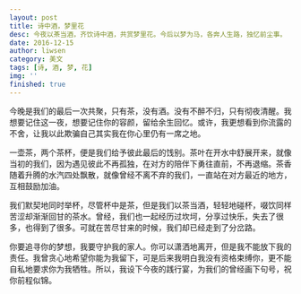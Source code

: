 ```yaml
---
layout: post
title: 诗中酒，梦里花
desc: 今夜以茶当酒，齐饮诗中酒，共赏梦里花。今后以梦为马，各奔人生路，独忆前尘事。
date: 2016-12-15
author: liwsen
category: 美文
tags: [诗, 酒, 梦, 花]
img: ''
finished: true
---
```


今晚是我们的最后一次共聚，只有茶，没有酒。没有不醉不归，只有彻夜清醒。我想要记住这一夜，想要记住你的容颜，留给余生回忆。或许，我更想看到你流露的不舍，让我以此欺骗自己其实我在你心里仍有一席之地。

一壶茶，两个茶杯，便是我们给予彼此最后的饯别。茶叶在开水中舒展开来，就像当初的我们，因为遇见彼此不再孤独，在对方的陪伴下勇往直前，不再退缩。茶香随着升腾的水汽四处飘散，就像曾经不离不弃的我们，一直站在对方最近的地方，互相鼓励加油。

我们默契地同时举杯，尽管杯中是茶，但是我们以茶当酒，轻轻地碰杯，啜饮同样苦涩却渐渐回甘的茶水。曾经，我们也一起经历过坎坷，分享过快乐，失去了很多，也得到了很多。可就在苦尽甘来的时候，我们却已经走到了分岔路。

你要追寻你的梦想，我要守护我的家人。你可以潇洒地离开，但是我不能放下我的责任。我曾贪心地希望你能为我留下，可是后来我明白我没有资格束缚你，更不能自私地要求你为我牺牲。所以，我设下今夜的践行宴，为我们的曾经画下句号，祝你前程似锦。
